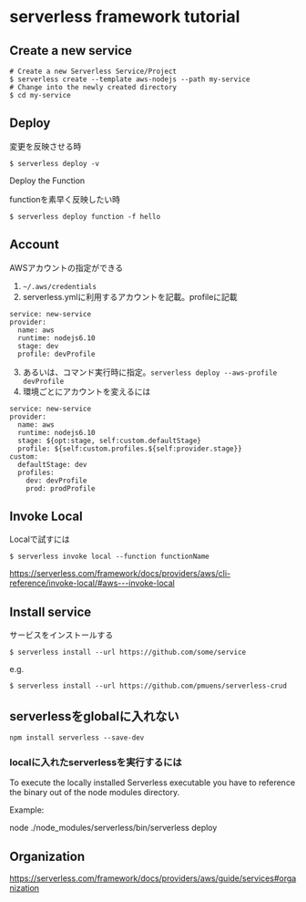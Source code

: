 # serverless framework tutorial




## Create a new service

```
# Create a new Serverless Service/Project
$ serverless create --template aws-nodejs --path my-service
# Change into the newly created directory
$ cd my-service
```


## Deploy

変更を反映させる時

```
$ serverless deploy -v
```

Deploy the Function

functionを素早く反映したい時

```
$ serverless deploy function -f hello
```

## Account

AWSアカウントの指定ができる

1. `~/.aws/credentials`
2. serverless.ymlに利用するアカウントを記載。profileに記載
```
service: new-service
provider:
  name: aws
  runtime: nodejs6.10
  stage: dev
  profile: devProfile
```
3. あるいは、コマンド実行時に指定。`serverless deploy --aws-profile devProfile`
4. 環境ごとにアカウントを変えるには
```
service: new-service
provider:
  name: aws
  runtime: nodejs6.10
  stage: ${opt:stage, self:custom.defaultStage}
  profile: ${self:custom.profiles.${self:provider.stage}}
custom:
  defaultStage: dev
  profiles:
    dev: devProfile
    prod: prodProfile
```

## Invoke Local


Localで試すには

```
$ serverless invoke local --function functionName
```

https://serverless.com/framework/docs/providers/aws/cli-reference/invoke-local/#aws---invoke-local

## Install service

サービスをインストールする

```
$ serverless install --url https://github.com/some/service
```

e.g. 

```
$ serverless install --url https://github.com/pmuens/serverless-crud
```

## serverlessをglobalに入れない

```
npm install serverless --save-dev
```

### localに入れたserverlessを実行するには

To execute the locally installed Serverless executable you have to reference the binary out of the node modules directory.

Example:

node ./node_modules/serverless/bin/serverless deploy


## Organization

https://serverless.com/framework/docs/providers/aws/guide/services#organization
